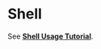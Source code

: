 # Shell<a name="EN-US_TOPIC_0302395641"></a>

See **[Shell Usage Tutorial](/shell/doc_en/README_EN.md)**.
